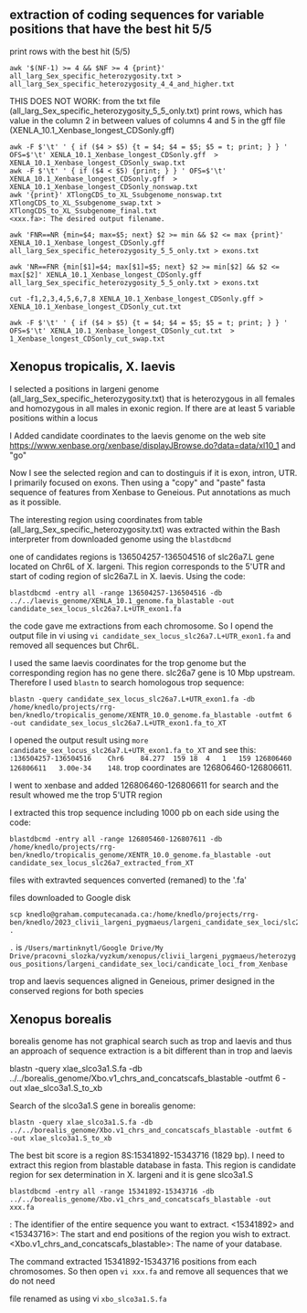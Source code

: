 ## extraction of coding sequences for variable positions that have the best hit 5/5

print rows with the best hit (5/5)

```
awk '$(NF-1) >= 4 && $NF >= 4 {print}' all_larg_Sex_specific_heterozygosity.txt > all_larg_Sex_specific_heterozygosity_4_4_and_higher.txt
```

THIS DOES NOT WORK: from the txt file (all_larg_Sex_specific_heterozygosity_5_5_only.txt) print rows, which has value in the column 2 in between values of columns 4 and 5 in the gff file (XENLA_10.1_Xenbase_longest_CDSonly.gff)
```
awk -F $'\t' ' { if ($4 > $5) {t = $4; $4 = $5; $5 = t; print; } } ' OFS=$'\t' XENLA_10.1_Xenbase_longest_CDSonly.gff  > XENLA_10.1_Xenbase_longest_CDSonly_swap.txt
awk -F $'\t' ' { if ($4 < $5) {print; } } ' OFS=$'\t' XENLA_10.1_Xenbase_longest_CDSonly.gff  > XENLA_10.1_Xenbase_longest_CDSonly_nonswap.txt
awk '{print}' XTlongCDS_to_XL_Ssubgenome_nonswap.txt XTlongCDS_to_XL_Ssubgenome_swap.txt > XTlongCDS_to_XL_Ssubgenome_final.txt
<xxx.fa>: The desired output filename.
```

```
awk 'FNR==NR {min=$4; max=$5; next} $2 >= min && $2 <= max {print}' XENLA_10.1_Xenbase_longest_CDSonly.gff all_larg_Sex_specific_heterozygosity_5_5_only.txt > exons.txt
```
```
awk 'NR==FNR {min[$1]=$4; max[$1]=$5; next} $2 >= min[$2] && $2 <= max[$2]' XENLA_10.1_Xenbase_longest_CDSonly.gff all_larg_Sex_specific_heterozygosity_5_5_only.txt > exons.txt
```
```
cut -f1,2,3,4,5,6,7,8 XENLA_10.1_Xenbase_longest_CDSonly.gff > XENLA_10.1_Xenbase_longest_CDSonly_cut.txt
```
```
awk -F $'\t' ' { if ($4 > $5) {t = $4; $4 = $5; $5 = t; print; } } ' OFS=$'\t' XENLA_10.1_Xenbase_longest_CDSonly_cut.txt  > 1_Xenbase_longest_CDSonly_cut_swap.txt
```

## Xenopus tropicalis, X. laevis

I selected a positions in largeni genome (all_larg_Sex_specific_heterozygosity.txt) that is heterozygous in all females and homozygous in all males in exonic region. If there are at least 5 variable positions within a locus

I Added candidate coordinates to the laevis genome on the web site https://www.xenbase.org/xenbase/displayJBrowse.do?data=data/xl10_1 and "go"

Now I see the selected region and can to dostinguis if it is exon, intron, UTR. I primarily focused on exons. Then using a "copy" and "paste" fasta sequence of features from Xenbase to Geneious. Put annotations as much as it possible.

The interesting region using coordinates from table (all_larg_Sex_specific_heterozygosity.txt) was extracted within the Bash interpreter from downloaded genome using the `blastdbcmd` 

one of candidates regions is 136504257-136504516 of slc26a7.L gene located on Chr6L of X. largeni. This region corresponds to the 5'UTR and start of coding region of slc26a7.L in X. laevis. Using the code:

```
blastdbcmd -entry all -range 136504257-136504516 -db ../../laevis_genome/XENLA_10.1_genome.fa_blastable -out candidate_sex_locus_slc26a7.L+UTR_exon1.fa
```

the code gave me extractions from each chromosome. So I opend the output file in vi using `vi candidate_sex_locus_slc26a7.L+UTR_exon1.fa` and removed all sequences but Chr6L. 

I used the same laevis coordinates for the trop genome but the corresponding region has no gene there. slc26a7 gene is 10 Mbp upstream. Therefore I used `blastn` to search homologous trop sequence:

```
blastn -query candidate_sex_locus_slc26a7.L+UTR_exon1.fa -db /home/knedlo/projects/rrg-ben/knedlo/tropicalis_genome/XENTR_10.0_genome.fa_blastable -outfmt 6 -out candidate_sex_locus_slc26a7.L+UTR_exon1.fa_to_XT
```

I opened the output result using `more candidate_sex_locus_slc26a7.L+UTR_exon1.fa_to_XT` and see this: `:136504257-136504516	Chr6	84.277	159	18	4	1	159	126806460	126806611	3.00e-34	148`. trop coordinates are 126806460-126806611.

I went to xenbase and added 126806460-126806611 for search and the result whowed me the trop 5'UTR region

I extracted this trop sequence including 1000 pb on each side using the code:

```
blastdbcmd -entry all -range 126805460-126807611 -db /home/knedlo/projects/rrg-ben/knedlo/tropicalis_genome/XENTR_10.0_genome.fa_blastable -out candidate_sex_locus_slc26a7_extracted_from_XT
```

files with extravted sequences converted (remaned) to the '.fa' 

files downloaded to Google disk 

```
scp knedlo@graham.computecanada.ca:/home/knedlo/projects/rrg-ben/knedlo/2023_clivii_largeni_pygmaeus/largeni_candidate_sex_loci/slc26a7/ .
```

`.` is `/Users/martinknytl/Google Drive/My Drive/pracovni_slozka/vyzkum/xenopus/clivii_largeni_pygmaeus/heterozygous_positions/largeni_candidate_sex_loci/candicate_loci_from_Xenbase`

trop and laevis sequences aligned in Geneious, primer designed in the conserved regions for both species

## Xenopus borealis

borealis genome has not graphical search such as trop and laevis and thus an approach of sequence extraction is a bit different than in trop and laevis

blastn -query xlae_slco3a1.S.fa -db ../../borealis_genome/Xbo.v1_chrs_and_concatscafs_blastable -outfmt 6 -out xlae_slco3a1.S_to_xb

Search of the slco3a1.S gene in borealis genome:

```
blastn -query xlae_slco3a1.S.fa -db ../../borealis_genome/Xbo.v1_chrs_and_concatscafs_blastable -outfmt 6 -out xlae_slco3a1.S_to_xb
```

The best bit score is a region 8S:15341892-15343716 (1829 bp). I need to extract this region from blastable database in fasta. This region is candidate region for sex determination in X. largeni and it is gene slco3a1.S

```
blastdbcmd -entry all -range 15341892-15343716 -db ../../borealis_genome/Xbo.v1_chrs_and_concatscafs_blastable -out xxx.fa
```

<all>: The identifier of the entire sequence you want to extract.
<15341892> and <15343716>: The start and end positions of the region you wish to extract.
<Xbo.v1_chrs_and_concatscafs_blastable>: The name of your database.

The command extracted 15341892-15343716 positions from each chromosomes. So then open `vi xxx.fa` and remove all sequences that we do not need

file renamed as using vi `xbo_slco3a1.S.fa`
